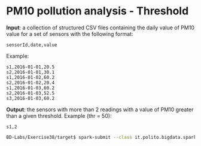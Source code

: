 # PM10 pollution analysis - Threshold

**Input**: a collection of structured CSV files containing the daily value of PM10 value for a set of sensors with the following format:

    sensorId,date,value

Example:

    s1,2016-01-01,20.5
    s2,2016-01-01,30.1
    s1,2016-01-02,60.2
    s2,2016-01-02,20.4
    s1,2016-01-03,60.2
    s2,2016-01-03,52.5
    s3,2016-01-03,60.2

**Output**: the sensors with more than 2 readings with a value of PM10 greater than a given threshold. Example (thr = 50): 

    s1,2

```sh
BD-Labs/Exercise38/target$ spark-submit --class it.polito.bigdata.spark.SparkDriver --deploy-mode client --master local Exercise38-1.jar ./in/ ./out/ 50
```